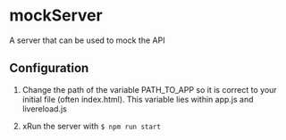 # mockServer
A server that can be used to mock the API

## Configuration
1) Change the path of the variable PATH_TO_APP so it is correct to your initial file (often index.html). This variable lies within
app.js and livereload.js

2) xRun the server with ```$ npm run start```
